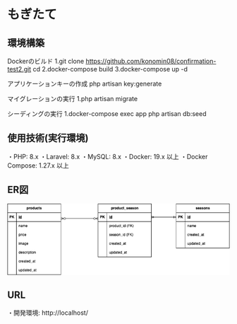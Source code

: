 # もぎたて

## 環境構築
Dockerのビルド
1.git clone <https://github.com/konomin08/confirmation-test2.git>
  cd <confirmation-test2>
2.docker-compose build
3.docker-compose up -d

アプリケーションキーの作成
php artisan key:generate

マイグレーションの実行
1.php artisan migrate

シーディングの実行
1.docker-compose exec app php artisan db:seed

## 使用技術(実行環境)
・PHP: 8.x
・Laravel: 8.x
・MySQL: 8.x
・Docker: 19.x 以上
・Docker Compose: 1.27.x 以上

## ER図
![ER図](./index.drawio.png)

## URL
・開発環境: http://localhost/
